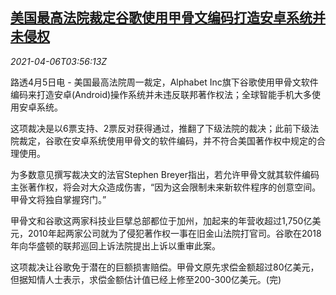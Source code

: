 <!--1617681663000-->
[美国最高法院裁定谷歌使用甲骨文编码打造安卓系统并未侵权](https://cn.reuters.com/article/usa-court-rulinggoogle-oracle-0405-idCNKBS2BT0AB)
------

<div><i>2021-04-06T03:56:13Z</i></div><p>路透4月5日电 - 美国最高法院周一裁定，Alphabet Inc旗下谷歌使用甲骨文软件编码来打造安卓(Android)操作系统并未违反联邦著作权法；全球智能手机大多使用安卓系统。</p><p>这项裁决是以6票支持、2票反对获得通过，推翻了下级法院的裁决；此前下级法院裁定，谷歌在安卓系统使用甲骨文的软件编码，并不符合美国著作权中规定的合理使用。</p><p>为多数意见撰写裁决文的法官Stephen Breyer指出，若允许甲骨文就其软件编码主张著作权，将会对大众造成伤害，“因为这会限制未来新软件程序的创意空间。甲骨文将独自掌握窍门。”</p><p>甲骨文和谷歌这两家科技业巨擘总部都位于加州，加起来的年营收超过1,750亿美元，2010年起两家公司就为了侵犯著作权一事在旧金山法院打官司。谷歌在2018年向华盛顿的联邦巡回上诉法院提出上诉以重审此案。</p><p>这项裁决让谷歌免于潜在的巨额损害赔偿。甲骨文原先求偿金额超过80亿美元，但据知情人士表示，求偿金额估计值已经上修至200-300亿美元。(完)</p>
